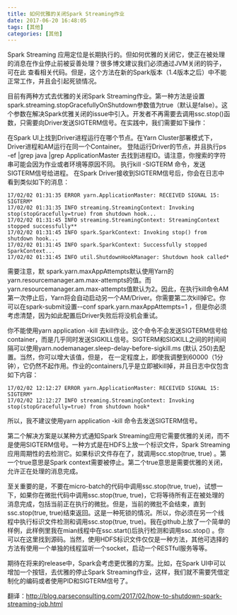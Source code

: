 ```yaml
---
title: 如何优雅的关闭Spark Streaming作业
date: 2017-06-20 16:48:05
tags: [其他]
categories: [其他]
---
```

Spark Streaming 应用定位是长期执行的。但如何优雅的关闭它，使正在被处理的消息在作业停止前被妥善处理？很多博文建议我们必须通过JVM关闭的钩子，可在此 查看相关代码。但是，这个方法在新的Spark版本（1.4版本之后）中不能正常工作，并且会引起死锁情况。

目前有两种方式去优雅的关闭Spark Streaming作业。第一种方法是设置spark.streaming.stopGracefullyOnShutdown参数值为true（默认是false）。这个参数在解决Spark优雅关闭的issue中引入。开发者不再需要去调用ssc.stop()函数，只需要向Driver发送SIGTERM信号。在实践中，我们需要如下操作：

在Spark UI上找到Driver进程运行在哪个节点。在Yarn Cluster部署模式下，Driver进程和AM运行在同一个Container。
登陆运行Driver的节点，并且执行ps -ef |grep java |grep ApplicationMaster 去找到进程ID。请注意，你搜索的字符串可能会因为作业或者环境等原因不同。
执行kill -SIGTERM <AM-PID> 命令，发送SIGTERM信号给进程。
在Spark Driver接收到SIGTERM信号后，你会在日志中看到类似如下的消息：

````
17/02/02 01:31:35 ERROR yarn.ApplicationMaster: RECEIVED SIGNAL 15: SIGTERM*
17/02/02 01:31:35 INFO streaming.StreamingContext: Invoking stop(stopGracefully=true) from shutdown hook...
17/02/02 01:31:45 INFO streaming.StreamingContext: StreamingContext stopped successfully**
17/02/02 01:31:45 INFO spark.SparkContext: Invoking stop() from shutdown hook...
17/02/02 01:31:45 INFO spark.SparkContext: Successfully stopped SparkContext...
17/02/02 01:31:45 INFO util.ShutdownHookManager: Shutdown hook called*
````

需要注意，默 spark.yarn.maxAppAttempts默认使用Yarn的yarn.resourcemanager.am.max-attempts的值。而yarn.resourcemanager.am.max-attempts值默认为2。因此，在执行kill命令AM第一次停止后，Yarn将会自动启动另一个AM/Driver。你需要第二次kill掉它。你可以在spark-submit设置--conf spark.yarn.maxAppAttempts=1 ，但是你必须考虑清楚，因为如此配置后Driver失败后将没机会重试。

你不能使用yarn application -kill <applicationid>去kill作业。这个命令不会发送SIGTERM信号给container，而是几乎同时发送SIGKILL信号。SIGTERM和SIGKILL之间的时间间隔可以使用yarn.nodemanager.sleep-delay-before-sigkill.ms (默认 250)去配置。当然，你可以增大该值，但是， 在一定程度上，即使我调整到60000（1分钟），它仍然不起作用。作业的containers几乎是立即被kill掉，并且日志中仅包含如下内容：

````
17/02/02 12:12:27 ERROR yarn.ApplicationMaster: RECEIVED SIGNAL 15: SIGTERM*
17/02/02 12:12:27 INFO streaming.StreamingContext: Invoking stop(stopGracefully=true) from shutdown hook*
````

所以，我不建议使用yarn application -kill <applicationid> 命令去发送SIGTERM信号。

第二个解决方案是以某种方式通知Spark Streaming应用它需要优雅的关闭，而不是使用SIGTERM信号。一种方式是在HDFS上放一个标识文件，Spark Streaming应用周期性的去检测它。如果标识文件存在了，就调用scc.stop(true, true) 。第一个true意思是Spark context需要被停止。第二个true意思是需要优雅的关闭，允许正在处理的消息完成。

至关重要的是，不要在micro-batch的代码中调用ssc.stop(true, true)，试想一下，如果你在微批代码中调用ssc.stop(true, true)，它将等待所有正在被处理的消息完成，包括当前正在执行的微批。但是，当前的微批不会结束，直到ssc.stop(true, true)结束返回。这是一种死锁的情况。所以，你必须在另一个线程中执行标识文件检测和调用ssc.stop(true, true)。我在github上放了一个简单的样例，此样例里我在mian线程中在ssc.start()后执行检测和调用ssc.stop() 。你可以在这里找到源码。当然，使用HDFS标识文件仅仅是一种方法，其他可选择的方法有使用一个单独的线程监听一个socket，启动一个RESTful服务等等。

期待在将来的release中，Spark会考虑更优雅的方案。比如，在Spark UI中可以增加一个按钮，去优雅的停止Spark Streaming作业，这样，我们就不需要凭借定制化的编码或者使用PID和SIGTERM信号了。

翻译：http://blog.parseconsulting.com/2017/02/how-to-shutdown-spark-streaming-job.html
